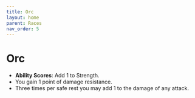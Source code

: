 ```yaml
---
title: Orc
layout: home
parent: Races
nav_order: 5
---
```


# Orc
* **Ability Scores**: Add 1 to Strength.
* You gain 1 point of damage resistance.
* Three times per safe rest you may add 1 to the damage of any attack.
